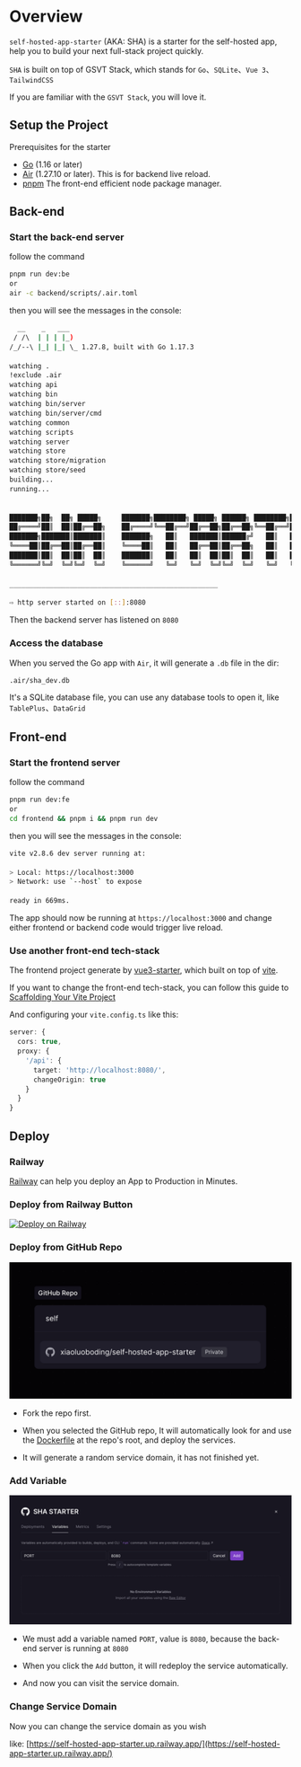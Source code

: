 # Overview

`self-hosted-app-starter` (AKA: SHA) is a starter for the self-hosted app, help you to build your next full-stack project quickly.

`SHA` is built on top of GSVT Stack, which stands for `Go`、`SQLite`、`Vue 3`、`TailwindCSS`

If you are familiar with the `GSVT Stack`, you will love it.

## Setup the Project

Prerequisites for the starter

- [Go](https://golang.org/doc/install) (1.16 or later)
- [Air](https://github.com/cosmtrek/air#installation) (1.27.10 or later). This is for backend live reload.
- [pnpm](https://pnpm.io/installation) The front-end efficient node package manager.

## Back-end

### Start the back-end server

follow the command

```bash
pnpm run dev:be
or
air -c backend/scripts/.air.toml
```

then you will see the messages in the console:

```bash
  __    _   ___
 / /\  | | | |_)
/_/--\ |_| |_| \_ 1.27.8, built with Go 1.17.3

watching .
!exclude .air
watching api
watching bin
watching bin/server
watching bin/server/cmd
watching common
watching scripts
watching server
watching store
watching store/migration
watching store/seed
building...
running...


███████╗██╗  ██╗ █████╗     ███████╗████████╗ █████╗ ██████╗ ████████╗███████╗██████╗
██╔════╝██║  ██║██╔══██╗    ██╔════╝╚══██╔══╝██╔══██╗██╔══██╗╚══██╔══╝██╔════╝██╔══██╗
███████╗███████║███████║    ███████╗   ██║   ███████║██████╔╝   ██║   █████╗  ██████╔╝
╚════██║██╔══██║██╔══██║    ╚════██║   ██║   ██╔══██║██╔══██╗   ██║   ██╔══╝  ██╔══██╗
███████║██║  ██║██║  ██║    ███████║   ██║   ██║  ██║██║  ██║   ██║   ███████╗██║  ██║
╚══════╝╚═╝  ╚═╝╚═╝  ╚═╝    ╚══════╝   ╚═╝   ╚═╝  ╚═╝╚═╝  ╚═╝   ╚═╝   ╚══════╝╚═╝  ╚═╝

____________________________________________________

⇨ http server started on [::]:8080
```

Then the backend server has listened on `8080`

### Access the database

When you served the Go app with `Air`, it will generate a `.db` file in the dir:

```bash
.air/sha_dev.db
```

It's a SQLite database file, you can use any database tools to open it, like `TablePlus`、`DataGrid`

## Front-end

### Start the frontend server

follow the command

```bash
pnpm run dev:fe
or
cd frontend && pnpm i && pnpm run dev
```

then you will see the messages in the console:

```bash
vite v2.8.6 dev server running at:

> Local: https://localhost:3000
> Network: use `--host` to expose

ready in 669ms.
```

The app should now be running at `https://localhost:3000` and change either frontend or backend code would trigger live reload.

### Use another front-end tech-stack

The frontend project generate by [vue3-starter](https://github.com/xiaoluoboding/vue3-starter), which built on top of [vite](https://vitejs.dev/).

If you want to change the front-end tech-stack, you can follow this guide to [Scaffolding Your Vite Project](https://vitejs.dev/guide/#scaffolding-your-first-vite-project)

And configuring your `vite.config.ts` like this:

```ts
server: {
  cors: true,
  proxy: {
    '/api': {
      target: 'http://localhost:8080/',
      changeOrigin: true
    }
  }
}
```

## Deploy

### Railway

[Railway](https://railway.app/) can help you deploy an App to Production in Minutes.

### Deploy from Railway Button

[![Deploy on Railway](https://railway.app/button.svg)](https://railway.app/new/template/prX7No?referralCode=UEM9NF)

### Deploy from GitHub Repo

![Deploy from GitHub Repo](public/railway-github-repo.png)

- Fork the repo first.

- When you selected the GitHub repo, It will automatically look for and use the [Dockerfile](https://github.com/xiaoluoboding/self-hosted-app-starter/blob/main/Dockerfile) at the repo's root, and deploy the services.

- It will generate a random service domain, it has not finished yet.

### Add Variable

![Add Variable](public/railway-add-variables.png)

- We must add a variable named `PORT`, value is `8080`, because the back-end server is running at `8080`

- When you click the `Add` button, it will redeploy the service automatically.

- And now you can visit the service domain.

### Change Service Domain

Now you can change the service domain as you wish

like: [https://self-hosted-app-starter.up.railway.app/](https://self-hosted-app-starter.up.railway.app/)
